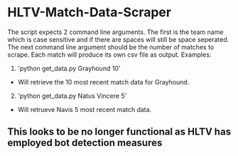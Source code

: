 # HLTV-Match-Data-Scraper
The script expects 2 command line arguments. The first is the team name which is case sensitive and if there are spaces will still be space seperated. The next command line argument should be the number of matches to scrape.
Each match will produce its own csv file as output.
Examples:

1. 'python get_data.py Grayhound 10' 
- Will retrieve the 10 most recent match data for Grayhound. 
2. 'python get_data.py Natus Vincere 5'
- Will retrueve Navis 5 most recent match data.


## This looks to be no longer functional as HLTV has employed bot detection measures
